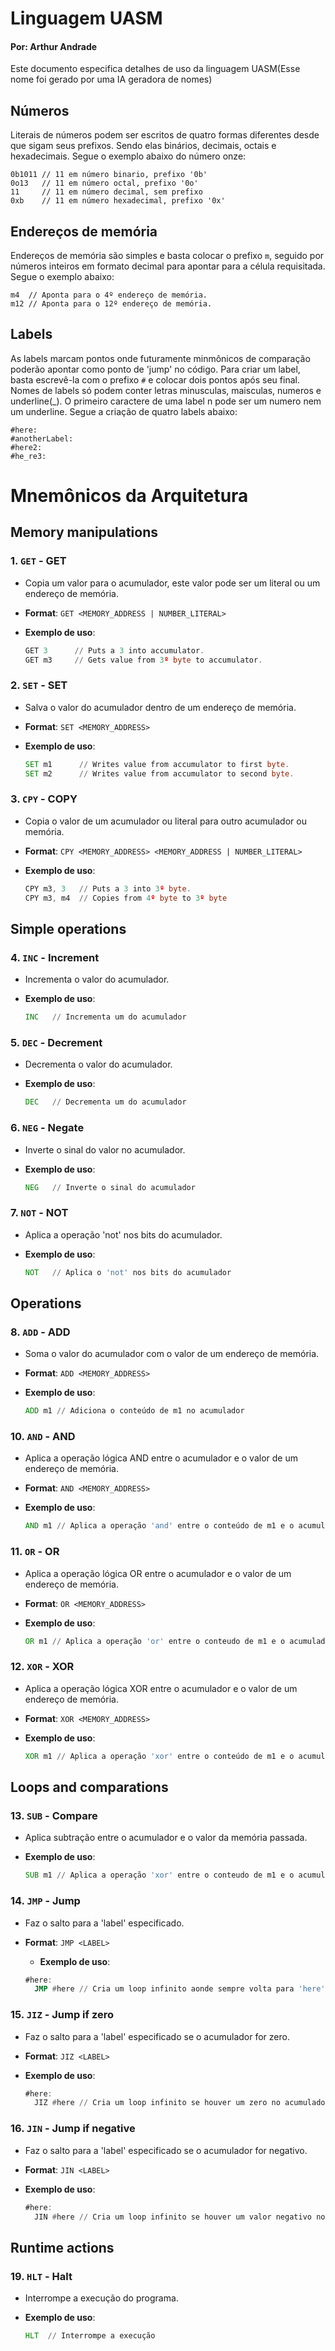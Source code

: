# Linguagem UASM
#### Por: Arthur Andrade
Este documento especifica detalhes de uso da linguagem UASM(Esse nome foi gerado por uma IA geradora de nomes)

## Números
Literais de números podem ser escritos de quatro formas diferentes desde que sigam seus prefixos. Sendo elas binários, decimais, octais e hexadecimais.
Segue o exemplo abaixo do número onze:
```
0b1011 // 11 em número binario, prefixo '0b'
0o13   // 11 em número octal, prefixo '0o'
11     // 11 em número decimal, sem prefixo
0xb    // 11 em número hexadecimal, prefixo '0x'
```

## Endereços de memória
Endereços de memória são simples e basta colocar o prefixo `m`, seguido por números inteiros em formato decimal
para apontar para a célula requisitada. Segue o exemplo abaixo:
```
m4  // Aponta para o 4º endereço de memória.
m12 // Aponta para o 12º endereço de memória.
```

## Labels
As labels marcam pontos onde futuramente minmônicos de comparação poderão apontar como ponto de 'jump' no código.
Para criar um label, basta escrevê-la com o prefixo `#` e colocar dois pontos após seu final. Nomes de labels só
podem conter letras minusculas, maisculas, numeros e underline(_). O primeiro caractere de uma label n pode ser
um numero nem um underline. Segue a criação de quatro labels abaixo:
```
#here:         
#anotherLabel: 
#here2:
#he_re3:
```
# Mnemônicos da Arquitetura

## Memory manipulations

### 1. `GET` - **GET**
- Copia um valor para o acumulador, este valor pode ser um literal ou um endereço de memória.
- **Format**: `GET <MEMORY_ADDRESS | NUMBER_LITERAL>`
- **Exemplo de uso**:

  ```asm
  GET 3      // Puts a 3 into accumulator.
  GET m3     // Gets value from 3º byte to accumulator.

### 2. `SET` - **SET**
- Salva o valor do acumulador dentro de um endereço de memória.
- **Format**: `SET <MEMORY_ADDRESS>`
- **Exemplo de uso**:

  ```asm
  SET m1      // Writes value from accumulator to first byte.
  SET m2      // Writes value from accumulator to second byte.

### 3. `CPY` - **COPY**
- Copia o valor de um acumulador ou literal para outro acumulador ou memória.
- **Format**: `CPY <MEMORY_ADDRESS> <MEMORY_ADDRESS | NUMBER_LITERAL>`
- **Exemplo de uso**:

  ```asm
  CPY m3, 3   // Puts a 3 into 3º byte.
  CPY m3, m4  // Copies from 4º byte to 3º byte

## Simple operations

### 4. `INC` - **Increment**
- Incrementa o valor do acumulador.
- **Exemplo de uso**:

  ```asm
  INC   // Incrementa um do acumulador

### 5. `DEC` - **Decrement**
- Decrementa o valor do acumulador.
- **Exemplo de uso**:

  ```asm
  DEC   // Decrementa um do acumulador

### 6. `NEG` - **Negate**
- Inverte o sinal do valor no acumulador.
- **Exemplo de uso**:

  ```asm
  NEG   // Inverte o sinal do acumulador

### 7. `NOT` - **NOT**
- Aplica a operação 'not' nos bits do acumulador.
- **Exemplo de uso**:

  ```asm
  NOT   // Aplica o 'not' nos bits do acumulador

## Operations

### 8. `ADD` - **ADD**
- Soma o valor do acumulador com o valor de um endereço de memória.
- **Format**: `ADD <MEMORY_ADDRESS>`
- **Exemplo de uso**:

  ```asm
  ADD m1 // Adiciona o conteúdo de m1 no acumulador

### 10. `AND` - **AND**
- Aplica a operação lógica AND entre o acumulador e o valor de um endereço de memória.
- **Format**: `AND <MEMORY_ADDRESS>`
- **Exemplo de uso**:

  ```asm
  AND m1 // Aplica a operação 'and' entre o conteúdo de m1 e o acumulador. Salva no acumulador

### 11. `OR` - **OR**
- Aplica a operação lógica OR entre o acumulador e o valor de um endereço de memória.
- **Format**: `OR <MEMORY_ADDRESS>`
- **Exemplo de uso**:

  ```asm
  OR m1 // Aplica a operação 'or' entre o conteudo de m1 e o acumulador. Salva no acumulador

### 12. `XOR` - **XOR**
- Aplica a operação lógica XOR entre o acumulador e o valor de um endereço de memória.
- **Format**: `XOR <MEMORY_ADDRESS>`
- **Exemplo de uso**:

  ```asm
  XOR m1 // Aplica a operação 'xor' entre o conteúdo de m1 e o acumulador. Salva no acumulador

## Loops and comparations

### 13. `SUB` - **Compare**
- Aplica subtração entre o acumulador e o valor da memória passada.
- **Exemplo de uso**:

  ```asm
  SUB m1 // Aplica a operação 'xor' entre o conteudo de m1 e o acumulador. Salva no acumulador

### 14. `JMP` - **Jump**
- Faz o salto para a 'label' especificado.
- **Format**: `JMP <LABEL>`
    - **Exemplo de uso**:

  ```asm
  #here:
    JMP #here // Cria um loop infinito aonde sempre volta para 'here'.

### 15. `JIZ` - **Jump if zero**
- Faz o salto para a 'label' especificado se o acumulador for zero.
- **Format**: `JIZ <LABEL>`
- **Exemplo de uso**:

  ```asm
  #here:
    JIZ #here // Cria um loop infinito se houver um zero no acumulador.

### 16. `JIN` - **Jump if negative**
- Faz o salto para a 'label' especificado se o acumulador for negativo.
- **Format**: `JIN <LABEL>`
- **Exemplo de uso**:

  ```asm
  #here:
    JIN #here // Cria um loop infinito se houver um valor negativo no acumulador.

## Runtime actions
### 19. `HLT` - **Halt**
- Interrompe a execução do programa.
- **Exemplo de uso**:

  ```asm
  HLT  // Interrompe a execução
